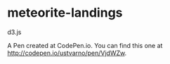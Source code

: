 # meteorite-landings
d3.js

A Pen created at CodePen.io. You can find this one at http://codepen.io/ustvarno/pen/VjdWZw.

 
